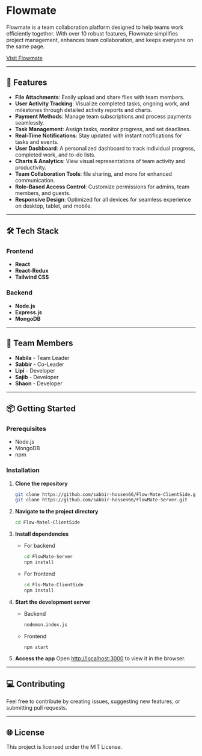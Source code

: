 # Flowmate

Flowmate is a team collaboration platform designed to help teams work efficiently together. With over 10 robust features, Flowmate simplifies project management, enhances team collaboration, and keeps everyone on the same page.

[Visit Flowmate](https://flowmate-letscollaborate.web.app/)

---

## 🚀 Features

- **File Attachments**: Easily upload and share files with team members.
- **User Activity Tracking**: Visualize completed tasks, ongoing work, and milestones through detailed activity reports and charts.
- **Payment Methods**: Manage team subscriptions and process payments seamlessly.
- **Task Management**: Assign tasks, monitor progress, and set deadlines.
- **Real-Time Notifications**: Stay updated with instant notifications for tasks and events.
- **User Dashboard**: A personalized dashboard to track individual progress, completed work, and to-do lists.
- **Charts & Analytics**: View visual representations of team activity and productivity.
- **Team Collaboration Tools**:  file sharing, and more for enhanced communication.
- **Role-Based Access Control**: Customize permissions for admins, team members, and guests.
- **Responsive Design**: Optimized for all devices for seamless experience on desktop, tablet, and mobile.

---

## 🛠 Tech Stack

### Frontend
- **React**
- **React-Redux**
- **Tailwind CSS**

### Backend
- **Node.js**
- **Express.js**
- **MongoDB**

---


## 👥 Team Members

- **Nabila** - Team Leader
- **Sabbir** - Co-Leader
- **Lipi** - Developer
- **Sajib** - Developer
- **Shaon** - Developer

---

## 📦 Getting Started

### Prerequisites
- Node.js
- MongoDB
- npm

### Installation

1. **Clone the repository**
    ```bash
   git clone https://github.com/sabbir-hossen66/Flow-Mate-ClientSide.git
    git clone https://github.com/sabbir-hossen66/FlowMate-Server.git
    ```
2. **Navigate to the project directory**
    ```bash
    cd Flow-Matel-ClientSide
    ```
3. **Install dependencies**
    - For backend
        ```bash
        cd FlowMate-Server
        npm install
        ```
    - For frontend
        ```bash
        cd Flo-Mate-ClientSide
        npm install
        ```

4. **Start the development server**
    - Backend
        ```bash
        nodemon.index.js
        ```
    - Frontend
        ```bash
        npm start
        ```

5. **Access the app**
    Open [http://localhost:3000](http://localhost:3000) to view it in the browser.

---

## 💻 Contributing

Feel free to contribute by creating issues, suggesting new features, or submitting pull requests.

---

## 🌐 License

This project is licensed under the MIT License.

